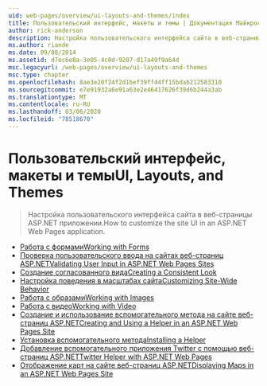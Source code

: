 ```yaml
---
uid: web-pages/overview/ui-layouts-and-themes/index
title: Пользовательский интерфейс, макеты и темы | Документация Майкрософт
author: rick-anderson
description: Настройка пользовательского интерфейса сайта в веб-страницы ASP.NET приложении.
ms.author: riande
ms.date: 09/08/2014
ms.assetid: d7ec6e8a-3e05-4c0d-9207-d17a49f9a64d
msc.legacyurl: /web-pages/overview/ui-layouts-and-themes
msc.type: chapter
ms.openlocfilehash: 8ae3e20f24f2d1bef39ff44ff15bdab212583310
ms.sourcegitcommit: e7e91932a6e91a63e2e46417626f39d6b244a3ab
ms.translationtype: MT
ms.contentlocale: ru-RU
ms.lasthandoff: 03/06/2020
ms.locfileid: "78518670"
---
```

# <a name="ui-layouts-and-themes"></a><span data-ttu-id="1b291-103">Пользовательский интерфейс, макеты и темы</span><span class="sxs-lookup"><span data-stu-id="1b291-103">UI, Layouts, and Themes</span></span>

> <span data-ttu-id="1b291-104">Настройка пользовательского интерфейса сайта в веб-страницы ASP.NET приложении.</span><span class="sxs-lookup"><span data-stu-id="1b291-104">How to customize the site UI in an ASP.NET Web Pages application.</span></span>

- [<span data-ttu-id="1b291-105">Работа с формами</span><span class="sxs-lookup"><span data-stu-id="1b291-105">Working with Forms</span></span>](4-working-with-forms.md)
- [<span data-ttu-id="1b291-106">Проверка пользовательского ввода на сайтах веб-страниц ASP.NET</span><span class="sxs-lookup"><span data-stu-id="1b291-106">Validating User Input in ASP.NET Web Pages Sites</span></span>](validating-user-input-in-aspnet-web-pages-sites.md)
- [<span data-ttu-id="1b291-107">Создание согласованного вида</span><span class="sxs-lookup"><span data-stu-id="1b291-107">Creating a Consistent Look</span></span>](3-creating-a-consistent-look.md)
- [<span data-ttu-id="1b291-108">Настройка поведения в масштабах сайта</span><span class="sxs-lookup"><span data-stu-id="1b291-108">Customizing Site-Wide Behavior</span></span>](18-customizing-site-wide-behavior.md)
- [<span data-ttu-id="1b291-109">Работа с образами</span><span class="sxs-lookup"><span data-stu-id="1b291-109">Working with Images</span></span>](9-working-with-images.md)
- [<span data-ttu-id="1b291-110">Работа с видео</span><span class="sxs-lookup"><span data-stu-id="1b291-110">Working with Video</span></span>](10-working-with-video.md)
- [<span data-ttu-id="1b291-111">Создание и использование вспомогательного метода на сайте веб-страниц ASP.NET</span><span class="sxs-lookup"><span data-stu-id="1b291-111">Creating and Using a Helper in an ASP.NET Web Pages Site</span></span>](creating-and-using-a-helper-in-an-aspnet-web-pages-site.md)
- [<span data-ttu-id="1b291-112">Установка вспомогательного метода</span><span class="sxs-lookup"><span data-stu-id="1b291-112">Installing a Helper</span></span>](installing-helpers.md)
- [<span data-ttu-id="1b291-113">Добавление вспомогательного приложения Twitter с помощью веб-страниц ASP.NET</span><span class="sxs-lookup"><span data-stu-id="1b291-113">Twitter Helper with ASP.NET Web Pages</span></span>](twitter-helper.md)
- [<span data-ttu-id="1b291-114">Отображение карт на сайте веб-страниц ASP.NET</span><span class="sxs-lookup"><span data-stu-id="1b291-114">Displaying Maps in an ASP.NET Web Pages Site</span></span>](displaying-maps-in-an-aspnet-web-pages-site.md)
